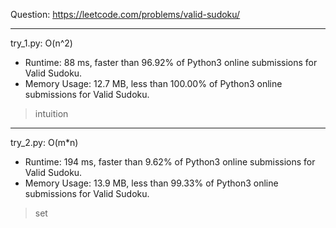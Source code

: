 Question: https://leetcode.com/problems/valid-sudoku/

---

try_1.py: O(n^2)
* Runtime: 88 ms, faster than 96.92% of Python3 online submissions for Valid Sudoku.
* Memory Usage: 12.7 MB, less than 100.00% of Python3 online submissions for Valid Sudoku.

> intuition

---

try_2.py: O(m*n)

* Runtime: 194 ms, faster than 9.62% of Python3 online submissions for Valid Sudoku.
* Memory Usage: 13.9 MB, less than 99.33% of Python3 online submissions for Valid Sudoku.

> set
